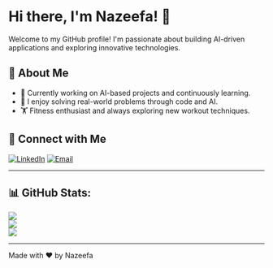# Hi there, I'm Nazeefa! 👋

Welcome to my GitHub profile! I'm passionate about building AI-driven applications and exploring innovative technologies.

## 💼 About Me

- 🌱 Currently working on AI-based projects and continuously learning.
- 🔭 I enjoy solving real-world problems through code and AI.
- 🏋️ Fitness enthusiast and always exploring new workout techniques.

## 🔗 Connect with Me

[![LinkedIn](https://img.shields.io/badge/LinkedIn-Connect-blue)](www.linkedin.com/in/nazeefa-anees)
[![Email](https://img.shields.io/badge/Email-Contact-red)](mailto:nazeefaanees@gmail.com)

---

## 📊 GitHub Stats:

![](https://github-readme-stats.vercel.app/api?username=Nazeefa-Anees&theme=dark&hide_border=false&include_all_commits=true&count_private=true)<br/>
![](https://github-readme-streak-stats.herokuapp.com/?user=Nazeefa-Anees&theme=dark&hide_border=false)<br/>
![](https://github-readme-stats.vercel.app/api/top-langs/?username=Nazeefa-Anees&theme=dark&hide_border=false&include_all_commits=true&count_private=true&layout=compact)

---

Made with ❤️ by Nazeefa
